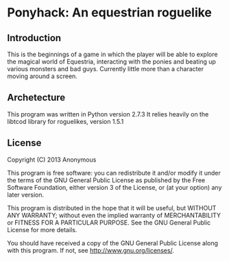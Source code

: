 Ponyhack: An equestrian roguelike
=================================

Introduction
------------

This is the beginnings of a game in which the player will be able to explore the magical world of Equestria, interacting with the ponies and beating up various monsters and bad guys. Currently little more than a character moving around a screen.

Archetecture
------------

This program was written in Python version 2.7.3
It relies heavily on the libtcod library for roguelikes, version 1.5.1

License
-------

Copyright (C) 2013 Anonymous

This program is free software: you can redistribute it and/or modify
it under the terms of the GNU General Public License as published by
the Free Software Foundation, either version 3 of the License, or
(at your option) any later version.

This program is distributed in the hope that it will be useful,
but WITHOUT ANY WARRANTY; without even the implied warranty of
MERCHANTABILITY or FITNESS FOR A PARTICULAR PURPOSE.  See the
GNU General Public License for more details.

You should have received a copy of the GNU General Public License
along with this program.  If not, see <http://www.gnu.org/licenses/>.

